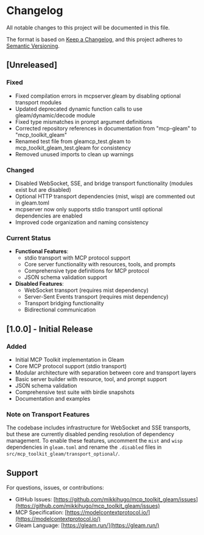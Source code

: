 # Changelog

All notable changes to this project will be documented in this file.

The format is based on [Keep a Changelog](https://keepachangelog.com/en/1.0.0/),
and this project adheres to [Semantic Versioning](https://semver.org/spec/v2.0.0.html).

## [Unreleased] 

### Fixed
- Fixed compilation errors in mcpserver.gleam by disabling optional transport modules
- Updated deprecated dynamic function calls to use gleam/dynamic/decode module
- Fixed type mismatches in prompt argument definitions
- Corrected repository references in documentation from "mcp-gleam" to "mcp_toolkit_gleam"
- Renamed test file from gleamcp_test.gleam to mcp_toolkit_gleam_test.gleam for consistency
- Removed unused imports to clean up warnings

### Changed  
- Disabled WebSocket, SSE, and bridge transport functionality (modules exist but are disabled)
- Optional HTTP transport dependencies (mist, wisp) are commented out in gleam.toml
- mcpserver now only supports stdio transport until optional dependencies are enabled
- Improved code organization and naming consistency

### Current Status
- **Functional Features**:
  - stdio transport with MCP protocol support
  - Core server functionality with resources, tools, and prompts
  - Comprehensive type definitions for MCP protocol
  - JSON schema validation support
- **Disabled Features**:
  - WebSocket transport (requires mist dependency)
  - Server-Sent Events transport (requires mist dependency)
  - Transport bridging functionality
  - Bidirectional communication

## [1.0.0] - Initial Release

### Added
- Initial MCP Toolkit implementation in Gleam
- Core MCP protocol support (stdio transport)
- Modular architecture with separation between core and transport layers
- Basic server builder with resource, tool, and prompt support
- JSON schema validation
- Comprehensive test suite with birdie snapshots
- Documentation and examples

### Note on Transport Features
The codebase includes infrastructure for WebSocket and SSE transports, but these are currently disabled pending resolution of dependency management. To enable these features, uncomment the `mist` and `wisp` dependencies in `gleam.toml` and rename the `.disabled` files in `src/mcp_toolkit_gleam/transport_optional/`.

## Support

For questions, issues, or contributions:
- GitHub Issues: [https://github.com/mikkihugo/mcp_toolkit_gleam/issues](https://github.com/mikkihugo/mcp_toolkit_gleam/issues)
- MCP Specification: [https://modelcontextprotocol.io/](https://modelcontextprotocol.io/)
- Gleam Language: [https://gleam.run/](https://gleam.run/)